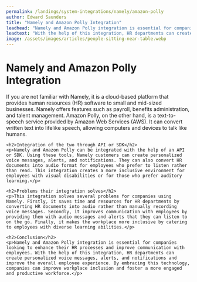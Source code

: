 ```yaml
---
permalink: /landings/system-integrations/namely/amazon-polly
author: Edward Saunders
title: "Namely and Amazon Polly Integration"
leadhead: "Namely and Amazon Polly integration is essential for companies looking to enhance their HR processes and improve communication with employees"
leadtext: "With the help of this integration, HR departments can create personalized voice messages, alerts, and notifications and improve the overall employee experience. By embracing this technology, companies can improve workplace inclusion and foster a more engaged and productive workforce."
image: /assets/images/articles/people-sitting-near-table.webp
---
```

<div class="arttext">	<h1>Namely and Amazon Polly Integration</h1>
	<p>If you are not familiar with Namely, it is a cloud-based platform that provides human resources (HR) software to small and mid-sized businesses. Namely offers features such as payroll, benefits administration, and talent management. Amazon Polly, on the other hand, is a text-to-speech service provided by Amazon Web Services (AWS). It can convert written text into lifelike speech, allowing computers and devices to talk like humans.</p>

	<h2>Integration of the two through API or SDK</h2>
	<p>Namely and Amazon Polly can be integrated with the help of an API or SDK. Using these tools, Namely customers can create personalized voice messages, alerts, and notifications. They can also convert HR documents into audio format for employees who prefer to listen rather than read. This integration creates a more inclusive environment for employees with visual disabilities or for those who prefer auditory learning.</p>

	<h2>Problems their integration solves</h2>
	<p>This integration solves several problems for companies using Namely. Firstly, it saves time and resources for HR departments by converting HR documents into audio rather than manually recording voice messages. Secondly, it improves communication with employees by providing them with audio messages and alerts that they can listen to on the go. Finally, it makes the workplace more inclusive by catering to employees with diverse learning abilities.</p>

	<h2>Conclusion</h2>
	<p>Namely and Amazon Polly integration is essential for companies looking to enhance their HR processes and improve communication with employees. With the help of this integration, HR departments can create personalized voice messages, alerts, and notifications and improve the overall employee experience. By embracing this technology, companies can improve workplace inclusion and foster a more engaged and productive workforce.</p>
</div>